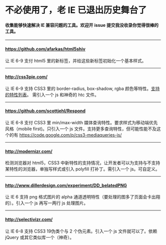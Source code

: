 # 不必使用了，老 IE 已退出历史舞台了

#### 收集能够快速解决 IE 兼容问题的工具。欢迎开 issue 提交我没收录你觉得很棒的工具。

---

#### https://github.com/afarkas/html5shiv
让 IE 6-9 支付 html5 里的新标签，并给这些新标签初始化一个基本样式。

---

#### http://css3pie.com/
让 IE 6-9 支持 CSS3 里的 border-radius, box-shadow, rgba 颜色等特性。[支持的特性列表](http://css3pie.com/documentation/supported-css3-features/)。 需引入一个 js 和神奇的 htc 文件。

---

#### https://github.com/scottjehl/Respond
让 IE 6-8 支付 CSS3 里 min/max-width 媒体查询特性。要求样式为移动端优先风格（mobile first)。只引入一个 js 文件。支持更多查询特性，但可能性能不及这个的有 https://code.google.com/p/css3-mediaqueries-js/

---

#### http://modernizr.com/
检测浏览器对 html5，CSS3 中新特性的支持情况，让开发者可以为支持与不支持某特性的浏览器，单独写样式或引入 polyfill 打补丁。需引入一个 js。可自定义。

---

#### http://www.dillerdesign.com/experiment/DD_belatedPNG
让 IE 6 支持 png 格式图片的 alpha 通道透明特性（要处理的图多了页面会卡出翔的）。引入一个 js 再写一两行 js 处理图片。

---

#### http://selectivizr.com/
让 IE 6-8 支持 CSS3 19伪类个与 2 个伪元素。引入一个 js 文件就可以了。依赖 jQuery 或其它类似库一个（神奇）。



